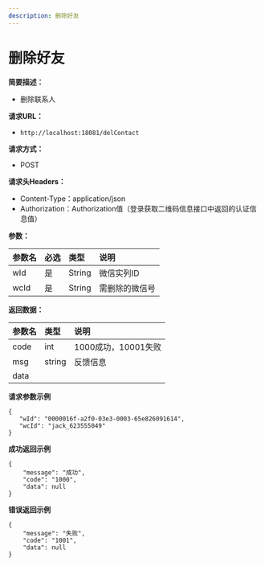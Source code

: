 ```yaml
---
description: 删除好友
---
```


# 删除好友

**简要描述：**

* 删除联系人

**请求URL：**

* `http://localhost:18081/delContact`

**请求方式：**

* POST

**请求头Headers：**

* Content-Type：application/json
* Authorization：Authorization值（登录获取二维码信息接口中返回的认证信息值）

**参数：**

| 参数名 | 必选 | 类型 | 说明 |
| :--- | :--- | :--- | :--- |
| wId | 是 | String | 微信实列ID |
| wcId | 是 | String | 需删除的微信号 |

**返回数据：**

| 参数名 | 类型 | 说明 |
| :--- | :--- | :--- |
| code | int | 1000成功，10001失败 |
| msg | string | 反馈信息 |
| data |  |  |

**请求参数示例**

```text
{
   "wId": "0000016f-a2f0-03e3-0003-65e826091614",
   "wcId": "jack_623555049" 
}
```

**成功返回示例**

```text
{
    "message": "成功",
    "code": "1000",
    "data": null
}
```

**错误返回示例**

```text
{
    "message": "失败",
    "code": "1001",
    "data": null
}
```

